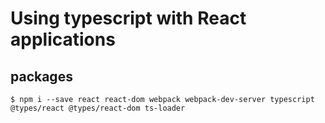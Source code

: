 # Using typescript with React applications

## packages

``$ npm i --save react react-dom webpack webpack-dev-server typescript @types/react @types/react-dom ts-loader``

